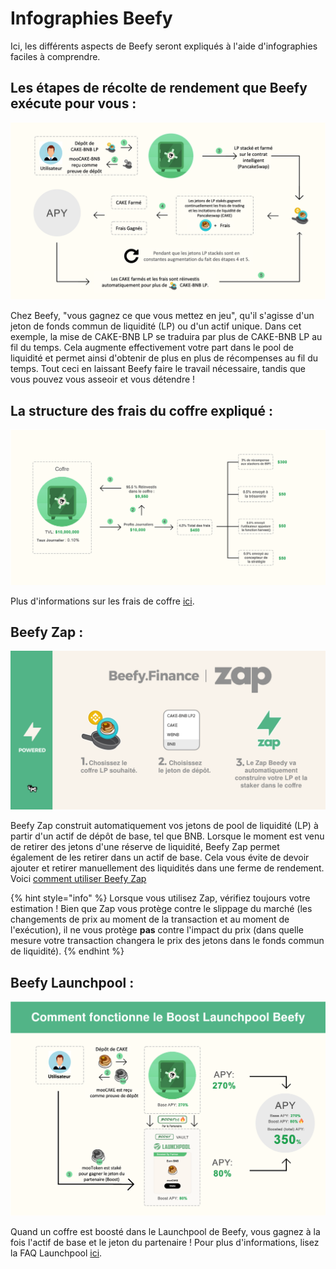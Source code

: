 # Infographies Beefy

Ici, les différents aspects de Beefy seront expliqués à l'aide d'infographies faciles à comprendre.

## Les étapes de récolte de rendement que Beefy exécute pour vous :

![](../.gitbook/assets/beefy-info-yield-optimizing-process_fr.png)

Chez Beefy, "vous gagnez ce que vous mettez en jeu", qu'il s'agisse d'un jeton de fonds commun de liquidité (LP) ou d'un actif unique. Dans cet exemple, la mise de CAKE-BNB LP se traduira par plus de CAKE-BNB LP au fil du temps. Cela augmente effectivement votre part dans le pool de liquidité et permet ainsi d'obtenir de plus en plus de récompenses au fil du temps. Tout ceci en laissant Beefy faire le travail nécessaire, tandis que vous pouvez vous asseoir et vous détendre !

## La structure des frais du coffre expliqué :

![" Ce que vous voyez est ce que vous obtenez " : les frais sont déjà pris en compte dans le rendement annuel affiché !](../.gitbook/assets/beefy-info-fees_fr.png)

Plus d'informations sur les frais de coffre [ici](../products/vaults.md#what-is-the-vault-fee-structure).

## Beefy Zap :

![](../.gitbook/assets/beefy-info-zap_fr.png)

Beefy Zap construit automatiquement vos jetons de pool de liquidité (LP) à partir d'un actif de dépôt de base, tel que BNB. Lorsque le moment est venu de retirer des jetons d'une réserve de liquidité, Beefy Zap permet également de les retirer dans un actif de base. Cela vous évite de devoir ajouter et retirer manuellement des liquidités dans une ferme de rendement. Voici [comment utiliser Beefy Zap](how-to-guides/how-to-beefy-zap.md)

{% hint style="info" %}
Lorsque vous utilisez Zap, vérifiez toujours votre estimation ! Bien que Zap vous protège contre le slippage du marché (les changements de prix au moment de la transaction et au moment de l'exécution), il ne vous protège **pas** contre l'impact du prix (dans quelle mesure votre transaction changera le prix des jetons dans le fonds commun de liquidité).
{% endhint %}

## Beefy Launchpool :

![](../.gitbook/assets/beefy-info-boost_fr.png)

Quand un coffre est boosté dans le Launchpool de Beefy, vous gagnez à la fois l'actif de base et le jeton du partenaire ! Pour plus d'informations, lisez la FAQ Launchpool [ici](../products/boost.md).
